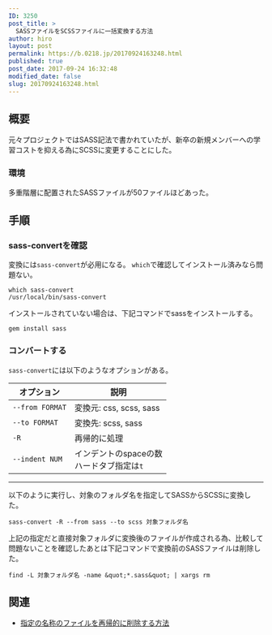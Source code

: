```yaml
---
ID: 3250
post_title: >
  SASSファイルをSCSSファイルに一括変換する方法
author: hiro
layout: post
permalink: https://b.0218.jp/20170924163248.html
published: true
post_date: 2017-09-24 16:32:48
modified_date: false
slug: 20170924163248.html
---
```

## 概要

元々プロジェクトではSASS記法で書かれていたが、新卒の新規メンバーへの学習コストを抑える為にSCSSに変更することにした。

### 環境

多重階層に配置されたSASSファイルが50ファイルほどあった。

## 手順

### sass-convertを確認

変換には`sass-convert`が必用になる。
`which`で確認してインストール済みなら問題ない。

```language-bash
which sass-convert
/usr/local/bin/sass-convert
```

インストールされていない場合は、下記コマンドでsassをインストールする。

```language-bash
gem install sass
```

### コンバートする

`sass-convert`には以下のようなオプションがある。

| オプション | 説明 |
|--- | --- |
| `--from FORMAT` | 変換元: css, scss, sass |
| `--to FORMAT` | 変換先: scss, sass | 
| `-R` | 再帰的に処理 |
| `--indent NUM` | インデントのspaceの数<br>ハードタブ指定は`t` |

---

以下のように実行し、対象のフォルダ名を指定してSASSからSCSSに変換した。

```language-bash
sass-convert -R --from sass --to scss 対象フォルダ名
```

上記の指定だと直接対象フォルダに変換後のファイルが作成される為、比較して問題ないことを確認したあとは下記コマンドで変換前のSASSファイルは削除した。

```language-bash
find -L 対象フォルダ名 -name &quot;*.sass&quot; | xargs rm
```


## 関連

* [指定の名称のファイルを再帰的に削除する方法](https://b.0218.jp/20140720164610.html)